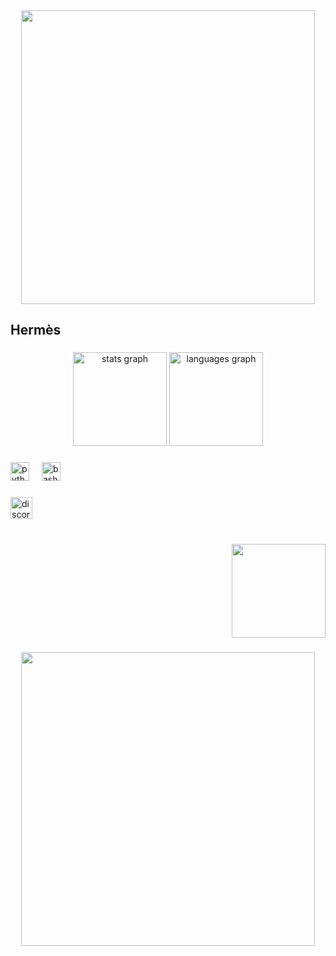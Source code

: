 <div align="center">
  <img height="470" src="https://media.discordapp.net/attachments/1192239887664037910/1197630615651111055/header.png?ex=65bbf76d&is=65a9826d&hm=d663591c5ba10bdcf27cce78af89fccfe8020948eb92f8a43574259ae2bb9eeb&=&format=webp&quality=lossless"  />
</div>

###

<h2 align="left">Hermès</h2>

###

<div align="center">
  <img src="https://github-readme-stats.vercel.app/api?username=Hermesssssssss&hide_title=false&hide_rank=false&show_icons=true&include_all_commits=true&count_private=true&disable_animations=false&theme=gotham&locale=en&hide_border=false" height="150" alt="stats graph"  />
  <img src="https://github-readme-stats.vercel.app/api/top-langs?username=Hermesssssssss&locale=en&hide_title=false&layout=compact&card_width=320&langs_count=5&theme=gotham&hide_border=false" height="150" alt="languages graph"  />
</div>

###

<div align="left">
  <img src="https://cdn.jsdelivr.net/gh/devicons/devicon/icons/python/python-original.svg" height="30" alt="python logo"  />
  <img width="12" />
  <img src="https://cdn.jsdelivr.net/gh/devicons/devicon/icons/bash/bash-original.svg" height="30" alt="bash logo"  />
</div>

###

<div align="left">
  <img src="https://img.shields.io/static/v1?message=Discord&logo=discord&label=&color=7289DA&logoColor=white&labelColor=&style=for-the-badge" height="35" alt="discord logo"  />
</div>

###

<br clear="both">

<img align="right" height="150" src="https://media.discordapp.net/attachments/1192239887664037910/1197629396622786560/dgajriq-a74048dc-e193-4479-a22a-cssssssss797034c9055.jpg?ex=65bbf64b&is=65a9814b&hm=8952cb97b9f399bd829b95693df6181ab30bfbc18352e10eec973280c1d0a995&=&format=webp&width=671&height=671"  />

###

<br clear="both">


###

<div align="center">
  <img height="470" src="https://media.discordapp.net/attachments/1192239887664037910/1197630615386849300/footer.png?ex=65bbf76d&is=65a9826d&hm=da6b9a9f1946c6e185f50748435db85863329e6059fc33f2e8250bac788d6c5b&=&format=webp&quality=lossless"  />
</div>

###
